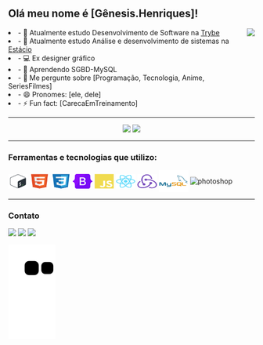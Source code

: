 ## Olá meu nome é [Gênesis.Henriques]!

<div align="center">
  <img height="150px" align="right" src="https://theme.zdassets.com/theme_assets/9633455/9814df697eaf49815d7df109110815ff887b3457.png" />
  <div align="left" style="display: inline_block">
    <li>- 🔭 Atualmente estudo Desenvolvimento de Software na <a href="https://betrybe.com">Trybe</a></li>
    <li>- 🔭 Atualmente estudo Análise e desenvolvimento de sistemas na <a href="https://estacio.br/">Estácio</a></li>
    <li>- 💻 Ex designer gráfico</li>
    <li>- 🌱 Aprendendo SGBD-MySQL</li>
    <li>- 💬 Me pergunte sobre [Programação, Tecnologia, Anime, SeriesFilmes]</li>
    <li>- 😄 Pronomes: [ele, dele]</li>
    <li>- ⚡ Fun fact: [CarecaEmTreinamento]</li>
  </div>
</div>

---

<div align="center">
 <img height="180em" src="https://github-readme-stats.vercel.app/api?username=GenesisHenriques&show_icons=true&theme=dracula&include_all_commits=true&count_private=true"/>
 <img height="180em" src="https://github-readme-stats.vercel.app/api/top-langs/?username=GenesisHenriques&layout=compact&langs_count=7&theme=dracula"/>
</div>

---

### Ferramentas e tecnologias que utilizo:

<div>
  <img align="center" alt="bash" height="30" width="40" src="https://raw.githubusercontent.com/devicons/devicon/master/icons/bash/bash-original.svg">
  <img align="center" alt="HTML" height="30" width="40" src="https://raw.githubusercontent.com/devicons/devicon/master/icons/html5/html5-original.svg">
  <img align="center" alt="CSS" height="30" width="40" src="https://raw.githubusercontent.com/devicons/devicon/master/icons/css3/css3-original.svg">
  <img align="center" alt="bootstrap" height="30" width="40" src="https://raw.githubusercontent.com/devicons/devicon/master/icons/bootstrap/bootstrap-original.svg">
  <img align="center" alt="Js" height="30" width="40" src="https://raw.githubusercontent.com/devicons/devicon/master/icons/javascript/javascript-plain.svg">
  <img align="center" alt="React" height="30" width="40" src="https://raw.githubusercontent.com/devicons/devicon/master/icons/react/react-original.svg">
  <img align="center" alt="redux" height="30" width="40" src="https://raw.githubusercontent.com/devicons/devicon/master/icons/redux/redux-original.svg">
  <img align="center" alt="mysql" height="45" width="60" src="https://raw.githubusercontent.com/devicons/devicon/master/icons/mysql/mysql-original-wordmark.svg">
  <img align="center" alt="photoshop" height="45" width="60" src="https://cdn.jsdelivr.net/gh/devicons/devicon/icons/photoshop/photoshop-plain.svg">
</div>

---

### Contato

<div>
  <a href="https://www.linkedin.com/in/g%C3%AAnesis-henriques/" target="_blank"><img src="https://img.shields.io/badge/-LinkedIn-%230077B5?style=for-the-badge&logo=linkedin&logoColor=white" target="_blank"></a> 
  <a href = "mailto:genesishenriques7@gmail.com"><img src="https://img.shields.io/badge/-Gmail-%23333?style=for-the-badge&logo=gmail&logoColor=white" target="_blank"></a>
  <a href="https://instagram.com/genesis_henriques_/" target="_blank"><img src="https://img.shields.io/badge/-Instagram-%23E4405F?style=for-the-badge&logo=instagram&logoColor=white" target="_blank"></a>
</div>
  
 ![Snake animation](https://github.com/GenesisHenriques/GenesisHenriques/blob/output/github-contribution-grid-snake.svg)

